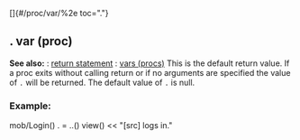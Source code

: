 []{#/proc/var/%2e toc="."}
  ## . var (proc)
  **See also:**
  :   [return statement](ref/proc/return)
  :   [vars (procs)](ref/proc/var)
  This is the default return value. If a proc exits without calling return
  or if no arguments are specified the value of `.` will be returned. The
  default value of `.` is null.
  ### Example:
  mob/Login() . = ..() view() \<\< \"\[src\] logs in.\"